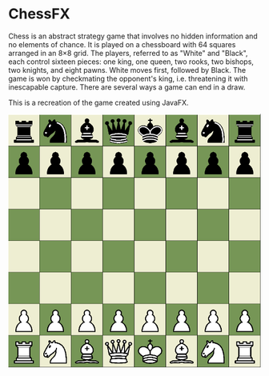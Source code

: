 ChessFX
=====

Chess is an abstract strategy game that involves no hidden information and no elements of chance. It is played on a chessboard with 64 squares arranged in an 8×8 grid. The players, referred to as "White" and "Black", each control sixteen pieces: one king, one queen, two rooks, two bishops, two knights, and eight pawns. White moves first, followed by Black. The game is won by checkmating the opponent's king, i.e. threatening it with inescapable capture. There are several ways a game can end in a draw.

This is a recreation of the game created using JavaFX.

![](src/main/resources/assets/game.PNG)